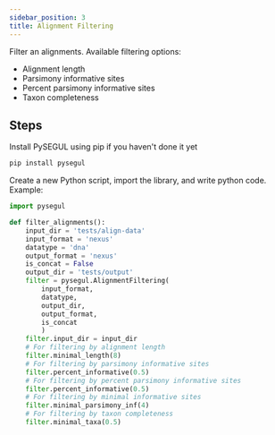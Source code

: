 ```yaml
---
sidebar_position: 3
title: Alignment Filtering
---
```


Filter an alignments. Available filtering options:

- Alignment length
- Parsimony informative sites
- Percent parsimony informative sites
- Taxon completeness

## Steps

Install PySEGUL using pip if you haven't done it yet

```bash
pip install pysegul
```

Create a new Python script, import the library, and write python code. Example:

```python
import pysegul

def filter_alignments():
    input_dir = 'tests/align-data'
    input_format = 'nexus'
    datatype = 'dna'
    output_format = 'nexus'
    is_concat = False
    output_dir = 'tests/output'
    filter = pysegul.AlignmentFiltering(
        input_format,  
        datatype, 
        output_dir, 
        output_format,
        is_concat
        )
    filter.input_dir = input_dir
    # For filtering by alignment length
    filter.minimal_length(8)
    # For filtering by parsimony informative sites
    filter.percent_informative(0.5)
    # For filtering by percent parsimony informative sites
    filter.percent_informative(0.5)
    # For filtering by minimal informative sites
    filter.minimal_parsimony_inf(4)
    # For filtering by taxon completeness
    filter.minimal_taxa(0.5)
```
